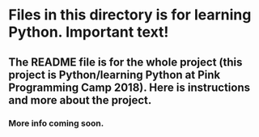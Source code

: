 # Files in this directory is for learning Python. Important text!
## The README file is for the whole project (this project is Python/learning Python at Pink Programming Camp 2018). Here is instructions and more about the project. 
### More info coming soon.
